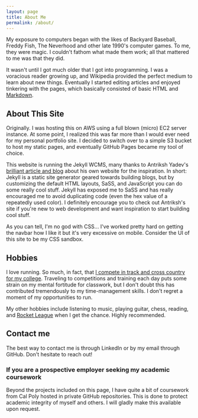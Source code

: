 ```yaml
---
layout: page
title: About Me
permalink: /about/
---
```


My exposure to computers began with the likes of Backyard Baseball, Freddy Fish, The Neverhood and other late 1990's computer games. To me, they were magic. I couldn't fathom what made them work; all that mattered to me was that they did.

It wasn't until I got much older that I got into programming. I was a voracious reader growing up, and Wikipedia provided the perfect medium to learn about new things. Eventually I started editing articles and enjoyed tinkering with the pages, which basically consisted of basic HTML and [Markdown](https://en.wikipedia.org/wiki/Markdown).

## About This Site

Originally. I was hosting this on AWS using a full blown (micro) EC2 server instance. At some point, I realized this was far more than I would ever need for my personal portfolio site. I decided to switch over to a simple S3 bucket to host my static pages, and eventually GitHub Pages became my tool of choice.

This website is running the Jekyll WCMS, many thanks to Antriksh Yadev's [brilliant article and blog](http://antrikshy.com/about/this-site) about his own website for the inspiration. In short: Jekyll is a static site generator geared towards building blogs, but by customizing the default HTML layouts, SaSS, and JavaScript you can do some really cool stuff. Jekyll has exposed me to SaSS and has really encouraged me to avoid duplicating code (even the hex value of a repeatedly used color). I definitely encourage you to check out Antriksh's site if you're new to web development and want inspiration to start building cool stuff.

As you can tell, I'm no god with CSS... I've worked pretty hard on getting the navbar how I like it but it's very excessive on mobile. Consider the UI of this site to be my CSS sandbox.

## Hobbies

I love running. So much, in fact, that [I compete in track and cross country for my college](). Traveling to competitions and training each day puts some strain on my mental fortitude for classwork, but I don't doubt this has contributed tremendously to my time-management skills. I don't regret a moment of my opportunities to run.

My other hobbies include listening to music, playing guitar, chess, reading, and [Rocket League](http://store.steampowered.com/app/252950/) when I get the chance. Highly recommended.

## Contact me

The best way to contact me is through LinkedIn or by my email through GitHub. Don't hesitate to reach out!

### If you are a prospective employer seeking my academic coursework

Beyond the projects included on this page, I have quite a bit of coursework from Cal Poly hosted in private GitHub repositories. This is done to protect academic integrity of myself and others. I will gladly make this available upon request.